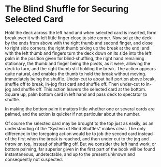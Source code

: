 # The Blind Shuffle for Securing Selected Card

Hold the deck across the left hand and when selected card is inserted, form break over it with left little finger close to side corner. Now seize the deck by the ends from above with the right thumb and second finger, and close to right side corners; the right thumb taking up the break at the end; and with the left thumb and fingers turn the deck down on its side into the left palm in the position given for blind-shuffling, the right hand remaining stationary, the thumb and finger being the pivots, as it were, allowing the deck to turn, and the right thumb still holding the break. The action appears quite natural, and enables the thumb to hold the break without moving. Immediately being the shuffle. Under-cut to about half portion above break, shuffle off to break, in-jog first card and shuffle off. Then under-cut to in-jog and shuffle off. This action leavers the selected card at the bottom. Square up, palm bottom card in left hand and pass deck to spectator to shuffle.

In making the bottom palm it matters little whether one or several cards are palmed, and the action is quicker if not particular about the number.

Of course the selected card may be brought to the top just as easily, as an understanding of the "System of Blind Shuffles" makes clear. The only difference in the foregoing action would be to job the second card instead of the first when the break is reached, and then under cut to the jog and throw on top, instead of shuffling off. But we consider the left hand work, or bottom palming, far superior given in the first part of the book will be found instantaneous, undetectable, and up to the present unknown and consequently not suspected.

